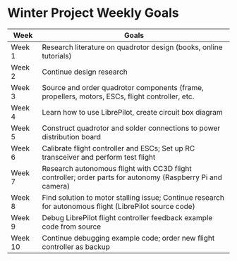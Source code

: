 # Winter Project Weekly Goals
| Week  |  Goals |
|--------|------|
| Week 1  | Research literature on quadrotor design (books, online tutorials)  |   
| Week 2  | Continue design research     |   
| Week 3  | Source and order quadrotor components (frame, propellers, motors, ESCs, flight controller, etc.    |  
| Week 4  | Learn how to use LibrePilot, create circuit box diagram     | 
| Week 5  | Construct quadrotor and solder connections to power distribution board     | 
| Week 6  | Calibrate flight controller and ESCs; Set up RC transceiver and perform test flight     | 
| Week 7  | Research autonomous flight with CC3D flight controller; order parts for autonomy (Raspberry Pi and camera)     | 
| Week 8  | Find solution to motor stalling issue; Continue research for autonomous flight (LibrePilot source code)     | 
| Week 9  | Debug LibrePilot flight controller feedback example code from source     | 
| Week 10 | Continue debugging example code; order new flight controller as backup     | 
